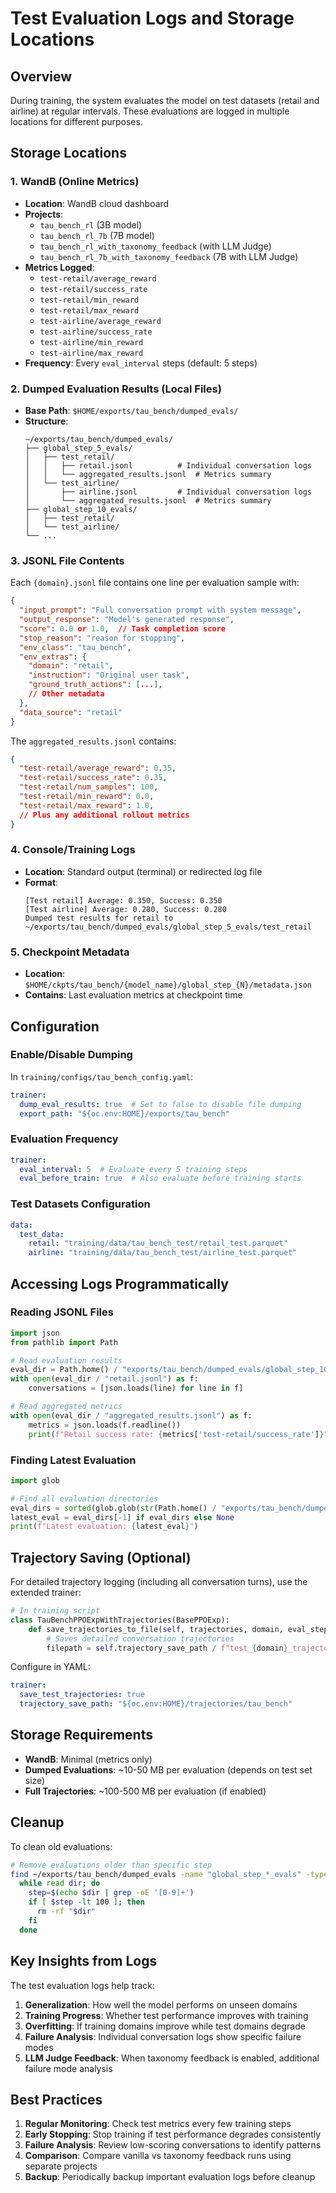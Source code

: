 # Test Evaluation Logs and Storage Locations

## Overview

During training, the system evaluates the model on test datasets (retail and airline) at regular intervals. These evaluations are logged in multiple locations for different purposes.

## Storage Locations

### 1. **WandB (Online Metrics)**
- **Location**: WandB cloud dashboard
- **Projects**: 
  - `tau_bench_rl` (3B model)
  - `tau_bench_rl_7b` (7B model)  
  - `tau_bench_rl_with_taxonomy_feedback` (with LLM Judge)
  - `tau_bench_rl_7b_with_taxonomy_feedback` (7B with LLM Judge)
- **Metrics Logged**:
  - `test-retail/average_reward`
  - `test-retail/success_rate`
  - `test-retail/min_reward`
  - `test-retail/max_reward`
  - `test-airline/average_reward`
  - `test-airline/success_rate`
  - `test-airline/min_reward`
  - `test-airline/max_reward`
- **Frequency**: Every `eval_interval` steps (default: 5 steps)

### 2. **Dumped Evaluation Results (Local Files)**
- **Base Path**: `$HOME/exports/tau_bench/dumped_evals/`
- **Structure**:
  ```
  ~/exports/tau_bench/dumped_evals/
  ├── global_step_5_evals/
  │   ├── test_retail/
  │   │   ├── retail.jsonl          # Individual conversation logs
  │   │   └── aggregated_results.jsonl  # Metrics summary
  │   └── test_airline/
  │       ├── airline.jsonl         # Individual conversation logs
  │       └── aggregated_results.jsonl  # Metrics summary
  ├── global_step_10_evals/
  │   ├── test_retail/
  │   └── test_airline/
  └── ...
  ```

### 3. **JSONL File Contents**

Each `{domain}.jsonl` file contains one line per evaluation sample with:
```json
{
  "input_prompt": "Full conversation prompt with system message",
  "output_response": "Model's generated response",
  "score": 0.0 or 1.0,  // Task completion score
  "stop_reason": "reason for stopping",
  "env_class": "tau_bench",
  "env_extras": {
    "domain": "retail",
    "instruction": "Original user task",
    "ground_truth_actions": [...],
    // Other metadata
  },
  "data_source": "retail"
}
```

The `aggregated_results.jsonl` contains:
```json
{
  "test-retail/average_reward": 0.35,
  "test-retail/success_rate": 0.35,
  "test-retail/num_samples": 100,
  "test-retail/min_reward": 0.0,
  "test-retail/max_reward": 1.0,
  // Plus any additional rollout metrics
}
```

### 4. **Console/Training Logs**
- **Location**: Standard output (terminal) or redirected log file
- **Format**: 
  ```
  [Test retail] Average: 0.350, Success: 0.350
  [Test airline] Average: 0.280, Success: 0.280
  Dumped test results for retail to ~/exports/tau_bench/dumped_evals/global_step_5_evals/test_retail
  ```

### 5. **Checkpoint Metadata**
- **Location**: `$HOME/ckpts/tau_bench/{model_name}/global_step_{N}/metadata.json`
- **Contains**: Last evaluation metrics at checkpoint time

## Configuration

### Enable/Disable Dumping

In `training/configs/tau_bench_config.yaml`:
```yaml
trainer:
  dump_eval_results: true  # Set to false to disable file dumping
  export_path: "${oc.env:HOME}/exports/tau_bench"
```

### Evaluation Frequency

```yaml
trainer:
  eval_interval: 5  # Evaluate every 5 training steps
  eval_before_train: true  # Also evaluate before training starts
```

### Test Datasets Configuration

```yaml
data:
  test_data:
    retail: "training/data/tau_bench_test/retail_test.parquet"
    airline: "training/data/tau_bench_test/airline_test.parquet"
```

## Accessing Logs Programmatically

### Reading JSONL Files
```python
import json
from pathlib import Path

# Read evaluation results
eval_dir = Path.home() / "exports/tau_bench/dumped_evals/global_step_10_evals/test_retail"
with open(eval_dir / "retail.jsonl") as f:
    conversations = [json.loads(line) for line in f]

# Read aggregated metrics
with open(eval_dir / "aggregated_results.jsonl") as f:
    metrics = json.loads(f.readline())
    print(f"Retail success rate: {metrics['test-retail/success_rate']}")
```

### Finding Latest Evaluation
```python
import glob

# Find all evaluation directories
eval_dirs = sorted(glob.glob(str(Path.home() / "exports/tau_bench/dumped_evals/global_step_*_evals")))
latest_eval = eval_dirs[-1] if eval_dirs else None
print(f"Latest evaluation: {latest_eval}")
```

## Trajectory Saving (Optional)

For detailed trajectory logging (including all conversation turns), use the extended trainer:

```python
# In training script
class TauBenchPPOExpWithTrajectories(BasePPOExp):
    def save_trajectories_to_file(self, trajectories, domain, eval_step):
        # Saves detailed conversation trajectories
        filepath = self.trajectory_save_path / f"test_{domain}_trajectories_eval{eval_step:04d}_{timestamp}.json"
```

Configure in YAML:
```yaml
trainer:
  save_test_trajectories: true
  trajectory_save_path: "${oc.env:HOME}/trajectories/tau_bench"
```

## Storage Requirements

- **WandB**: Minimal (metrics only)
- **Dumped Evaluations**: ~10-50 MB per evaluation (depends on test set size)
- **Full Trajectories**: ~100-500 MB per evaluation (if enabled)

## Cleanup

To clean old evaluations:
```bash
# Remove evaluations older than specific step
find ~/exports/tau_bench/dumped_evals -name "global_step_*_evals" -type d | \
  while read dir; do
    step=$(echo $dir | grep -oE '[0-9]+')
    if [ $step -lt 100 ]; then
      rm -rf "$dir"
    fi
  done
```

## Key Insights from Logs

The test evaluation logs help track:
1. **Generalization**: How well the model performs on unseen domains
2. **Training Progress**: Whether test performance improves with training
3. **Overfitting**: If training domains improve while test domains degrade
4. **Failure Analysis**: Individual conversation logs show specific failure modes
5. **LLM Judge Feedback**: When taxonomy feedback is enabled, additional failure mode analysis

## Best Practices

1. **Regular Monitoring**: Check test metrics every few training steps
2. **Early Stopping**: Stop training if test performance degrades consistently
3. **Failure Analysis**: Review low-scoring conversations to identify patterns
4. **Comparison**: Compare vanilla vs taxonomy feedback runs using separate projects
5. **Backup**: Periodically backup important evaluation logs before cleanup